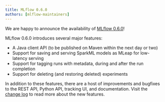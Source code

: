 ```yaml
---
title: MLflow 0.6.0
authors: [mlflow-maintainers]
---
```


We are happy to announce the availability of [MLflow 0.6.0](https://github.com/mlflow/mlflow/releases/tag/v0.6.0)!

MLflow 0.6.0 introduces several major features:

- A Java client API (to be published on Maven within the next day or two)
- Support for saving and serving SparkML models as MLeap for low-latency serving
- Support for tagging runs with metadata, during and after the run completion
- Support for deleting (and restoring deleted) experiments

In addition to these features, there are a host of improvements and bugfixes to the REST API, Python API, tracking UI, and documentation. Visit the [change log](https://github.com/mlflow/mlflow/blob/master/CHANGELOG.rst#060-2018-09-10) to read more about the new features.
